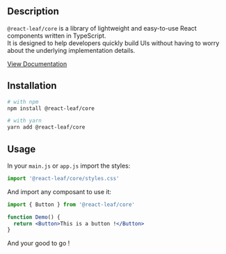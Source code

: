 ## Description

`@react-leaf/core` is a library of lightweight and easy-to-use React components written in TypeScript.\
It is designed to help developers quickly build UIs without having to worry about the underlying implementation details.

[View Documentation](/#)

## Installation

```bash
# with npm
npm install @react-leaf/core

# with yarn
yarn add @react-leaf/core
```

## Usage

In your `main.js` or `app.js` import the styles:

```js
import '@react-leaf/core/styles.css'
```

And import any composant to use it:

```jsx
import { Button } from '@react-leaf/core'

function Demo() {
  return <Button>This is a button !</Button>
}
```

And your good to go !
